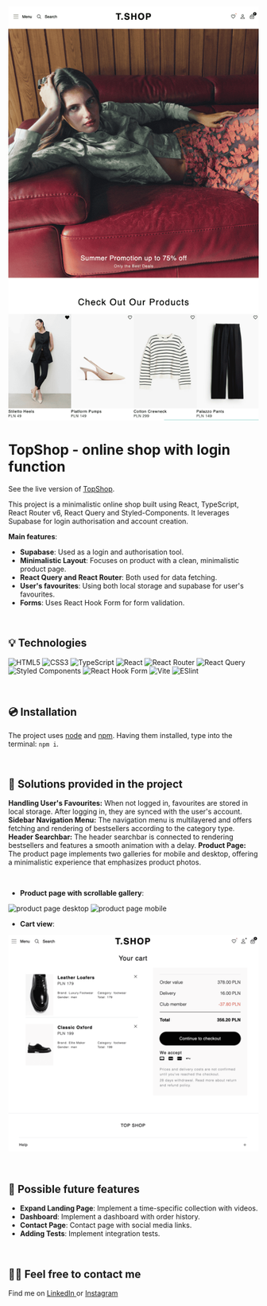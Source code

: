 ![a main page screenshot](src/images/main-page-screenshot.png)

# TopShop - online shop with login function

See the live version of [TopShop](https://top-shop-sooty.vercel.app/women).

This project is a minimalistic online shop built using React, TypeScript, React Router v6, React Query and Styled-Components. It leverages Supabase for login authorisation and account creation.

**Main features**:

-   **Supabase**: Used as a login and authorisation tool.
-   **Minimalistic Layout**: Focuses on product with a clean, minimalistic product page.
-   **React Query and React Router**: Both used for data fetching.
-   **User's favourites**: Using both local storage and supabase for user's favourites.
-   **Forms**: Uses React Hook Form for form validation.

&nbsp;

## 💡 Technologies

![HTML5](https://img.shields.io/badge/html5-%23E34F26.svg?style=for-the-badge&logo=html5&logoColor=white)
![CSS3](https://img.shields.io/badge/css3-%231572B6.svg?style=for-the-badge&logo=css3&logoColor=white)
![TypeScript](https://img.shields.io/badge/typescript-%23007ACC.svg?style=for-the-badge&logo=typescript&logoColor=white)
![React](https://img.shields.io/badge/react-%2320232a.svg?style=for-the-badge&logo=react&logoColor=%2361DAFB)
![React Router](https://img.shields.io/badge/React_Router-CA4245?style=for-the-badge&logo=react-router&logoColor=white)
![React Query](https://img.shields.io/badge/-React%20Query-FF4154?style=for-the-badge&logo=react%20query&logoColor=white)
![Styled Components](https://img.shields.io/badge/styled--components-DB7093?style=for-the-badge&logo=styled-components&logoColor=white)
![React Hook Form](https://img.shields.io/badge/React%20Hook%20Form-%23EC5990.svg?style=for-the-badge&logo=reacthookform&logoColor=white)
![Vite](https://img.shields.io/badge/vite-%23646CFF.svg?style=for-the-badge&logo=vite&logoColor=white)
![ESlint](https://img.shields.io/badge/ESLint-4B3263?style=for-the-badge&logo=eslint&logoColor=white)

&nbsp;

## 💿 Installation

The project uses [node](https://nodejs.org/en/) and [npm](https://www.npmjs.com/). Having them installed, type into the terminal: `npm i`.

&nbsp;

## 🤔 Solutions provided in the project

**Handling User's Favourites:** When not logged in, favourites are stored in local storage. After logging in, they are synced with the user's account.
**Sidebar Navigation Menu:** The navigation menu is multilayered and offers fetching and rendering of bestsellers according to the category type.
**Header Searchbar:** The header searchbar is connected to rendering bestsellers and features a smooth animation with a delay.
**Product Page:** The product page implements two galleries for mobile and desktop, offering a minimalistic experience that emphasizes product photos.

&nbsp;

-   **Product page with scrollable gallery**:

![product page desktop](https://i.giphy.com/media/v1.Y2lkPTc5MGI3NjExNGZieTZuaGJpajFiaGZ6aXY1bTZ1dzd6NXB6YjBnOHk0dGxzZzF5dyZlcD12MV9pbnRlcm5hbF9naWZfYnlfaWQmY3Q9Zw/uqLsfTxkpRjjx5i8HO/giphy.gif)
![product page mobile](https://i.giphy.com/media/v1.Y2lkPTc5MGI3NjExNmc4eDJncHZ1b3c2bWFycjJoeWVleDVsMHgzbWxsYnNyN3g4eG4yOSZlcD12MV9pbnRlcm5hbF9naWZfYnlfaWQmY3Q9Zw/24d03c5VT8NSXFxpq7/giphy.gif)

-   **Cart view**:

![product page desktop](src/images/cart-view.png)

&nbsp;

## 💭 Possible future features

-   **Expand Landing Page**: Implement a time-specific collection with videos.
-   **Dashboard**: Implement a dashboard with order history.
-   **Contact Page**: Contact page with social media links.
-   **Adding Tests**: Implement integration tests.

&nbsp;

## 🙋‍♂️ Feel free to contact me

Find me on [LinkedIn ](https://www.linkedin.com/in/marcin-kulbicki-426817a4/) or [Instagram](https://www.instagram.com/yakksiek/)
